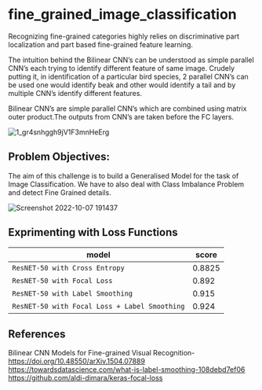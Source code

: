 # fine_grained_image_classification 
Recognizing fine-grained categories highly relies on discriminative part localization and part based fine-grained feature learning.

The intuition behind the Bilinear CNN’s can be understood as simple parallel CNN’s each trying to identify different feature of same image. Crudely putting it, in identification of a particular bird species, 2 parallel CNN’s can be used one would identify beak and other would identify a tail and by multiple CNN’s identify different features.

Bilinear CNN’s are simple parallel CNN’s which are combined using matrix outer product.The outputs from CNN’s are taken before the FC layers.


![1_gr4snhggh9jV1F3mnHeErg](https://user-images.githubusercontent.com/112108580/194578146-f646b290-a318-4d84-abfe-ca3581194998.png)


## Problem Objectives:
The aim of this challenge is to build a Generalised Model for the task of Image Classification. We have to also deal with Class Imbalance Problem and detect Fine Grained details.

![Screenshot 2022-10-07 191437](https://user-images.githubusercontent.com/112108580/194623392-3f59fc02-498d-495c-9b70-f33971738561.png)
## Exprimenting with Loss Functions

| model | score|
| --- | --- |
| `ResNET-50 with Cross Entropy` | 0.8825 |
| `ResNET-50 with Focal Loss` | 0.892 |
| `ResNET-50 with Label Smoothing` | 0.915 |
| `ResNET-50 with Focal Loss + Label Smoothing` | 0.924|

## References 
Bilinear CNN Models for Fine-grained Visual Recognition- https://doi.org/10.48550/arXiv.1504.07889                                      https://towardsdatascience.com/what-is-label-smoothing-108debd7ef06                                                                                  https://github.com/aldi-dimara/keras-focal-loss 
